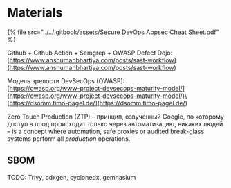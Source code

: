 # Materials

{% file src="../../.gitbook/assets/Secure DevOps Appsec Cheat Sheet.pdf" %}

Github + Github Action + Semgrep + OWASP Defect Dojo: [https://www.anshumanbhartiya.com/posts/sast-workflow](https://www.anshumanbhartiya.com/posts/sast-workflow)

Модель зрелости DevSecOps (OWASP): \
[https://owasp.org/www-project-devsecops-maturity-model/](https://owasp.org/www-project-devsecops-maturity-model/)\
[https://dsomm.timo-pagel.de/](https://dsomm.timo-pagel.de/)

Zero Touch Production (ZTP) – принцип, озвученный Google, по которому доступ в прод происходит только через автоматизацию, никаких людей – is a concept where automation, safe proxies or audited break-glass systems perform all _production_ operations.

## SBOM

TODO: Trivy, cdxgen, cyclonedx, gemnasium
